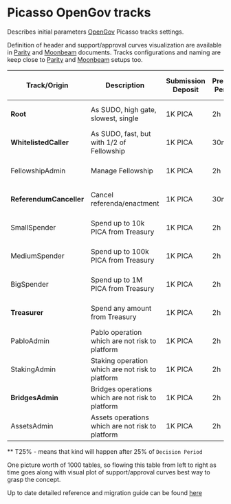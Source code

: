 # Picasso OpenGov tracks

Describes initial parameters [OpenGov](https://medium.com/polkadot-network/gov2-polkadots-next-generation-of-decentralised-governance-4d9ef657d11b) Picasso tracks settings. 

Definition of header and support/approval curves visualization are available in [Parity](https://wiki.polkadot.network/docs/maintain-guides-opengov) and [Moonbeam](https://moonbeam.network/blog/opengov/) documents. 
Tracks configurations and naming are keep close to [Parity](https://github.com/paritytech/polkadot/blob/master/runtime/kusama/src/governance/tracks.rs) and [Moonbeam](https://github.com/PureStake/moonbeam/blob/master/runtime/moonriver/src/governance/tracks.rs) setups too.

| Track/Origin            | Description                                       | Submission Deposit | Prepare Period | Decision Deposit | Max Deciding | Decision Period | Confirmation Period | Approval (min=50%)                    | Support                                     | Min Enactment Period |
| ----------------------- | ------------------------------------------------- | ------------------ | -------------- | ---------------- | ------------ | --------------- | ------------------- | ------------------------------------- | ------------------------------------------- | -------------------- |
| **Root**                | As SUDO, high gate, slowest, single               | 1K PICA            | 2h             | 500K PICA        | 1            | 7D              | 1D                  | inverse(max=100%, kink=T25%** to 80%) | linear(max=50%, decay=100%)                 | 1d                   |
| **WhitelistedCaller**   | As SUDO, fast, but with 1/2 of Fellowship         | 1K PICA            | 30m            | 5K PICA          | 2            | 4D              | 10m                 | inverse(max=100%, kink=T25% to 90%)   | linear(max=50%, decay=100%, min=5%)         | 10m                  |
| FellowshipAdmin         | Manage Fellowship                                 | 1K PICA            | 2h             | 2K PICA          | 3            | 2D              | 1D                  | inverse(max=100%, kink=T25% to 80%)   | inverse(max=100%, kink=T25% to 80%, min=0%) | 10m                  |
| **ReferendumCanceller** | Cancel referenda/enactment                        | 1K PICA            | 30m            | 5K PICA          | 5            | 3D              | 1h                  | linear(max=100%, decay=100%)          | inverse(max=50%, kink=T25% to 1%, min=0%)   | 10m                  |
| SmallSpender            | Spend up to 10k PICA from Treasury                | 1K PICA            | 2h             | 1K PICA          | 10           | 6h              | 1h                  | inverse(max=100%, kink=T25% to 80%)   | inverse(max=100%, kink=T25% to 80%, min=0%) | 1m                   |
| MediumSpender           | Spend up to 100k PICA from Treasury               | 1K PICA            | 2h             | 2K PICA          | 5            | 1D              | 2h                  | inverse(max=100%, kink=T25% to 80%)   | inverse(max=100%, kink=T25% to 80%, min=0%) | 10m                  |
| BigSpender              | Spend up to 1M PICA from Treasury                 | 1K PICA            | 2h             | 2K PICA          | 3            | 2D              | 3h                  | inverse(max=100%, kink=T25% to 80%)   | inverse(max=100%, kink=T25% to 80%, min=1%) | 10m                  |
| **Treasurer**           | Spend any amount from Treasury                    | 1K PICA            | 2h             | 5K PICA          | 2            | 3D              | 12h                 | inverse(max=100%, kink=T25% to 80%)   | linear(max=50%, decay=100%, min=5%)         | 1h                   |
| PabloAdmin              | Pablo operation which are not risk to platform    | 1K PICA            | 2h             | 2K PICA          | 3            | 1D              | 2h                  | inverse(max=100%, kink=T25% to 80%)   | inverse(max=100%, kink=T25% to 80%, min=2%) | 1h                   |
| StakingAdmin            | Staking operation which are not risk to platform  | 1K PICA            | 2h             | 2K PICA          | 3            | 1D              | 2h                  | inverse(max=100%, kink=T25% to 80%)   | inverse(max=100%, kink=T25% to 80%, min=1%) | 1h                   |
| **BridgesAdmin**        | Bridges operations which are not risk to platform | 1K PICA            | 2h             | 2K PICA          | 3            | 1D              | 2h                  | inverse(max=100%, kink=T25% to 80%)   | inverse(max=100%, kink=T25% to 80%, min=2%) | 1h                   |
| AssetsAdmin             | Assets operations which are not risk to platform  | 1K PICA            | 2h             | 2K PICA          | 3            | 1D              | 2h                  | inverse(max=100%, kink=T25% to 80%)   | inverse(max=100%, kink=T25% to 80%, min=2%) | 1h                   |

** T25% - means that kind will happen after 25% of `Decision Period`

One picture worth of 1000 tables, so flowing this table from left to right as time goes along with visual plot of support/approval curves best way to grasp the concept.

Up to date detailed reference and migration guide can be found [here](https://wiki.polkadot.network/docs/learn-opengov)
